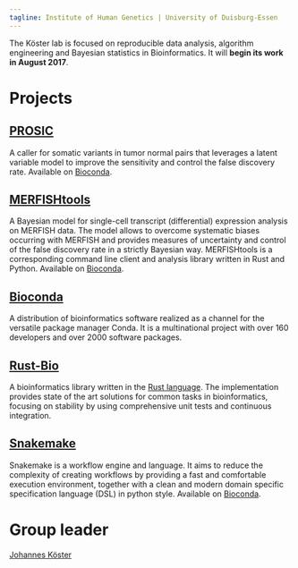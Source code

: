 ```yaml
---
tagline: Institute of Human Genetics | University of Duisburg-Essen
---
```


The Köster lab is focused on reproducible data analysis, algorithm engineering and Bayesian statistics in Bioinformatics.
It will **begin its work in August 2017**.

# Projects

## [PROSIC](https://prosic.github.io)

A caller for somatic variants in tumor normal pairs that leverages a latent variable model to improve the sensitivity and control the false discovery rate. Available on [Bioconda](https://bioconda.github.io/recipes/prosic/README.html).

## [MERFISHtools](https://merfishtools.github.io)

A Bayesian model for single-cell transcript (differential) expression analysis on MERFISH data. The model allows to overcome systematic biases occurring with MERFISH and provides measures of uncertainty and control of the false discovery rate in a strictly Bayesian way. MERFISHtools is a corresponding command line client and analysis library written in Rust and Python. Available on [Bioconda](https://bioconda.github.io/recipes/merfishtools/README.html).

## [Bioconda](https://bioconda.github.io)

A distribution of bioinformatics software realized as a channel for the versatile package manager Conda. It is a multinational project with over 160 developers and over 2000 software packages.

## [Rust-Bio](https://rust-bio.github.io)

A bioinformatics library written in the [Rust language](https://rust-lang.org). The implementation provides state of the art solutions for common tasks in bioinformatics, focusing on stability by using comprehensive unit tests and continuous integration.

## [Snakemake](https://snakemake.bitbucket.io)

Snakemake is a workflow engine and language. It aims to reduce the complexity of creating workflows by providing a fast and comfortable execution environment, together with a clean and modern domain specific specification language (DSL) in python style. Available on [Bioconda](https://bioconda.github.io/recipes/snakemake/README.html).



# Group leader

[Johannes Köster](https://johanneskoester.bitbucket.io)
